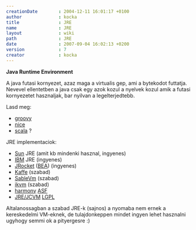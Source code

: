 ```yaml
---
creationDate        : 2004-12-11 16:01:17 +0100 
author              : kocka 
title               : JRE 
name                : JRE 
layout              : wiki 
path                : JRE 
date                : 2007-09-04 16:02:13 +0200 
version             : 7 
creator             : kocka 
---
```

__Java Runtime Environment__

A java futasi kornyezet, azaz maga a virtualis gep, ami a bytekodot futtatja. Nevevel ellentetben a java csak egy azok kozul a nyelvek kozul amik a futasi kornyezetet hasznaljak, bar nyilvan a legelterjedtebb.

Lasd meg:

*   [groovy](Groovy.html)
*   [nice](nice.html)
*   [scala](scala.html) ?

JRE implementaciok:

*   [Sun](Sun.html) JRE (amit kb mindenki hasznal, ingyenes)
*   [IBM](IBM.html) JRE (ingyenes)
*   [JRocket](jrocket.html) ([BEA](bea.html)) (ingyenes)
*   [Kaffe](Kaffe.html) (szabad)
*   [SableVm](SableVM.html) (szabad)
*   [ikvm](IKVM.html) (szabad)
*   [harmony](Harmony.html) [ASF](ASF.html)
*   [JRE/JCVM](JRE/JCVM.html) [LGPL](LGPL.html)

Altalanossagban a szabad JRE-k (sajnos) a nyomaba nem ernek a kereskedelmi VM-eknek, de tulajdonkeppen mindet ingyen lehet hasznalni ugyhogy semmi ok a pityergesre :)
